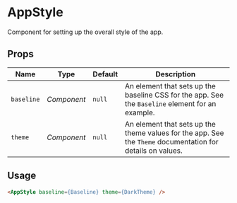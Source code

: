 # AppStyle

Component for setting up the overall style of the app.

## Props
| Name | Type | Default | Description |
| --- | --- | --- | --- |
| `baseline` | _Component_ | `null` | An element that sets up the baseline CSS for the app. See the `Baseline` element for an example. |
| `theme` | _Component_ | `null` | An element that sets up the theme values for the app. See the `Theme` documentation for details on values. |

## Usage
```html
<AppStyle baseline={Baseline} theme={DarkTheme} />
```
